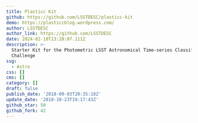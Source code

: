 ```yaml
---
title: Plasticc Kit
github: https://github.com/LSSTDESC/plasticc-kit
demo: https://plasticcblog.wordpress.com/
author: LSSTDESC
author_link: https://github.com/LSSTDESC
date: 2024-02-18T13:28:07.111Z
description: >-
  Starter Kit for the Photometric LSST Astronomical Time-series Classification
  Challenge
ssg:
  - Astro
css: []
cms: []
category: []
draft: false
publish_date: '2018-09-03T20:35:18Z'
update_date: '2018-10-23T19:17:43Z'
github_star: 50
github_fork: 42
---
```

